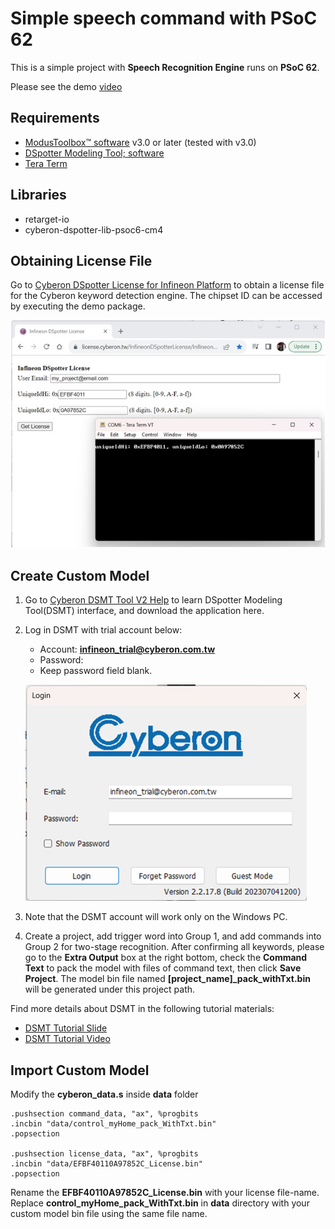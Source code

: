 # Simple speech command with PSoC 62

This is a simple project with **Speech Recognition Engine** runs on **PSoC 62**.

Please see the demo [video](https://www.youtube.com/watch?v=XMjvxCSio90)

## Requirements

- [ModusToolbox&trade; software](https://www.infineon.com/modustoolbox) v3.0 or later (tested with v3.0)
- [DSpotter Modeling Tool; software](https://tool.cyberon.com.tw/DSMT_V2/index.php?lang=en) 
- [Tera Term](https://ttssh2.osdn.jp/index.html.en)

## Libraries

- retarget-io
- cyberon-dspotter-lib-psoc6-cm4

## Obtaining License File

Go to [Cyberon DSpotter License for Infineon Platform](https://license.cyberon.tw/InfineonDSpotterLicense/InfineonDSpotterLicense.php) to obtain a license file for the Cyberon keyword detection engine. The chipset ID can be accessed by executing the demo package.

![Cyberon DSpotter License](./pict/license_page.jpg)

## Create Custom Model

1. Go to [Cyberon DSMT Tool V2 Help](https://tool.cyberon.com.tw/DSMT_V2/index.php?lang=en) to learn DSpotter Modeling Tool(DSMT) interface, and download the application here.
2. Log in DSMT with trial account below:
   - Account: **infineon_trial@cyberon.com.tw**
   - Password: 
   - Keep password field blank.
   
   ![Cyberon DSpotter Modeling Tool](./pict/cyberon_license.png)
   
3. Note that the DSMT account will work only on the Windows PC.
4. Create a project, add trigger word into Group 1, and add commands into Group 2 for two-stage recognition. After confirming all keywords, please go to the **Extra Output** box at the right bottom, check the **Command Text** to pack the model with files of command text, then click **Save Project**. The model bin file named **[project_name]_pack_withTxt.bin** will be generated under this project path.

Find more details about DSMT in the following tutorial materials:
- [DSMT Tutorial Slide](https://drive.google.com/file/d/1kWrJ7OXgHTF4YPft6WRHeVlXVCGiqTNx/view)
- [DSMT Tutorial Video](https://www.youtube.com/playlist?list=PLTEknqO5GAbrDX5NMs-P6b9THWwamgVBo)

## Import Custom Model

Modify the  **cyberon_data.s** inside **data** folder

```
.pushsection command_data, "ax", %progbits
.incbin "data/control_myHome_pack_WithTxt.bin"
.popsection

.pushsection license_data, "ax", %progbits
.incbin "data/EFBF40110A97852C_License.bin"
.popsection
```
Rename the **EFBF40110A97852C_License.bin** with your license file-name.
Replace **control_myHome_pack_WithTxt.bin** in **data** directory with your custom model bin file using the same file name.

